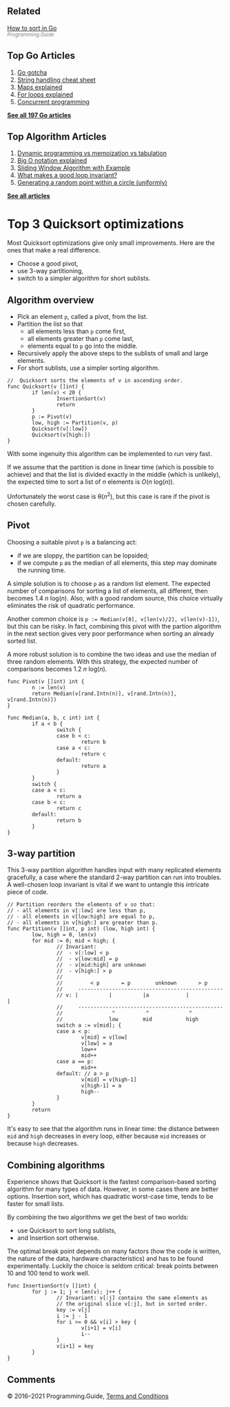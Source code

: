 ## Related

[How to sort in Go](how-to-sort-in-go.html)  
<span style="color: grey; font-style: italic; font-size: smaller">Programming.Guide</span>

## Top Go Articles

1.  [Go gotcha](go-gotcha.html)
2.  [String handling cheat sheet](string-functions-reference-cheat-sheet.html)
3.  [Maps explained](maps-explained.html)
4.  [For loops explained](for-loop.html)
5.  [Concurrent programming](go-concurrency-tutorial.html)

[**See all 197 Go articles**](index.html)

## Top Algorithm Articles

1.  [Dynamic programming vs memoization vs tabulation](../dynamic-programming-vs-memoization-vs-tabulation.html)
2.  [Big O notation explained](../big-o-notation-explained.html)
3.  [Sliding Window Algorithm with Example](../sliding-window-example.html)
4.  [What makes a good loop invariant?](../what-makes-a-good-loop-invariant.html)
5.  [Generating a random point within a circle (uniformly)](../random-point-within-circle.html)

[**See all articles**](../index.html)

# Top 3 Quicksort optimizations

Most Quicksort optimizations give only small improvements. Here are the ones that make a real difference.

- Choose a good pivot,
- use 3-way partitioning,
- switch to a simpler algorithm for short sublists.

## Algorithm overview

- Pick an element `p`, called a pivot, from the list.
- Partition the list so that
  - all elements less than `p` come first,
  - all elements greater than `p` come last,
  - elements equal to `p` go into the middle.
- Recursively apply the above steps to the sublists of small and large elements.
- For short sublists, use a simpler sorting algorithm.

<!-- -->

    //  Quicksort sorts the elements of v in ascending order.
    func Quicksort(v []int) {
            if len(v) < 20 {
                    InsertionSort(v)
                    return
            }
            p := Pivot(v)
            low, high := Partition(v, p)
            Quicksort(v[:low])
            Quicksort(v[high:])
    }

With some ingenuity this algorithm can be implemented to run very fast.

If we assume that the partition is done in linear time (which is possible to achieve) and that the list is divided exactly in the middle (which is unlikely), the expected time to sort a list of _n_ elements is <span class="no-wrap">_O_(*n* log(_n_))</span>.

Unfortunately the worst case is θ(_n_<sup>2</sup>), but this case is rare if the pivot is chosen carefully.

## Pivot

Choosing a suitable pivot `p` is a balancing act:

- if we are sloppy, the partition can be lopsided;
- if we compute `p` as the median of all elements, this step may dominate the running time.

A simple solution is to choose `p` as a random list element. The expected number of comparisons for sorting a list of elements, all different, then becomes <span class="no-wrap">1.4 *n* log(_n_)</span>. Also, with a good random source, this choice virtually eliminates the risk of quadratic performance.

Another common choice is `p := Median(v[0], v[len(v)/2], v[len(v)-1])`, but this can be risky. In fact, combining this pivot with the partion algorithm in the next section gives very poor performance when sorting an already sorted list.

A more robust solution is to combine the two ideas and use the median of three random elements. With this strategy, the expected number of comparisons becomes <span class="no-wrap">1.2 *n* log(_n_)</span>.

    func Pivot(v []int) int {
            n := len(v)
            return Median(v[rand.Intn(n)], v[rand.Intn(n)], v[rand.Intn(n)])
    }

    func Median(a, b, c int) int {
            if a < b {
                    switch {
                    case b < c:
                            return b
                    case a < c:
                            return c
                    default:
                            return a
                    }
            }
            switch {
            case a < c:
                    return a
            case b < c:
                    return c
            default:
                    return b
            }
    }

## 3-way partition

This 3-way partition algorithm handles input with many replicated elements gracefully, a case where the standard 2-way partition can run into troubles. A well-chosen loop invariant is vital if we want to untangle this intricate piece of code.

    // Partition reorders the elements of v so that:
    // - all elements in v[:low] are less than p,
    // - all elements in v[low:high] are equal to p,
    // - all elements in v[high:] are greater than p.
    func Partition(v []int, p int) (low, high int) {
            low, high = 0, len(v)
            for mid := 0; mid < high; {
                    // Invariant:
                    //  - v[:low] < p
                    //  - v[low:mid] = p
                    //  - v[mid:high] are unknown
                    //  - v[high:] > p
                    //
                    //         < p       = p        unknown       > p
                    //     -----------------------------------------------
                    // v: |          |          |a            |           |
                    //     -----------------------------------------------
                    //                ^          ^             ^
                    //               low        mid           high
                    switch a := v[mid]; {
                    case a < p:
                            v[mid] = v[low]
                            v[low] = a
                            low++
                            mid++
                    case a == p:
                            mid++
                    default: // a > p
                            v[mid] = v[high-1]
                            v[high-1] = a
                            high--
                    }
            }
            return
    }

It's easy to see that the algorithm runs in linear time: the distance between `mid` and `high` decreases in every loop, either because `mid` increases or because `high` decreases.

## Combining algorithms

Experience shows that Quicksort is the fastest comparison-based sorting algorithm for many types of data. However, in some cases there are better options. Insertion sort, which has quadratic worst-case time, tends to be faster for small lists.

By combining the two algorithms we get the best of two worlds:

- use Quicksort to sort long sublists,
- and Insertion sort otherwise.

The optimal break point depends on many factors (how the code is written, the nature of the data, hardware characteristics) and has to be found experimentally. Luckily the choice is seldom critical: break points between 10 and 100 tend to work well.

    func InsertionSort(v []int) {
            for j := 1; j < len(v); j++ {
                    // Invariant: v[:j] contains the same elements as
                    // the original slice v[:j], but in sorted order.
                    key := v[j]
                    i := j - 1
                    for i >= 0 && v[i] > key {
                            v[i+1] = v[i]
                            i--
                    }
                    v[i+1] = key
            }
    }

## Comments



© 2016–2021 Programming.Guide, [Terms and Conditions](../terms-and-conditions.html)
